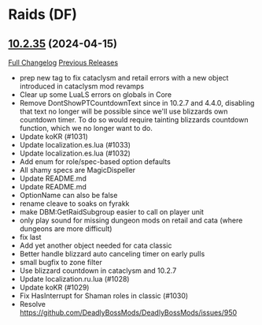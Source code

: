 # <DBM RV Mod> Raids (DF)

## [10.2.35](https://github.com/Aleksart163/DBM-RV-DF) (2024-04-15)
[Full Changelog](https://github.com/DeadlyBossMods/DeadlyBossMods/compare/10.2.34...10.2.35) [Previous Releases](https://github.com/DeadlyBossMods/DeadlyBossMods/releases)

- prep new tag to fix cataclysm and retail errors with a new object introduced in cataclysm mod revamps  
- Clear up some LuaLS errors on globals in Core  
- Remove DontShowPTCountdownText since in 10.2.7 and 4.4.0, disabling that text no longer will be possible since we'll use blizzards own countdown timer. To do so would require tainting blizzards countdown function, which we no longer want to do.  
- Update koKR (#1031)  
- Update localization.es.lua (#1033)  
- Update localization.es.lua (#1032)  
- Add enum for role/spec-based option defaults  
- All shamy specs are MagicDispeller  
- Update README.md  
- Update README.md  
- OptionName can also be false  
- rename cleave to soaks on fyrakk  
- make DBM:GetRaidSubgroup easier to call on player unit  
- only play sound for missing dungeon mods on retail and cata (where dungeons are more difficult)  
- fix last  
- Add yet another object needed for cata classic  
- Better handle blizzard auto canceling timer on early pulls  
- small bugfix to zone filter  
- Use blizzard countdown in cataclysm and 10.2.7  
- Update localization.ru.lua (#1028)  
- Update koKR (#1029)  
- Fix HasInterrupt for Shaman roles in classic (#1030)  
- Resolve https://github.com/DeadlyBossMods/DeadlyBossMods/issues/950  
